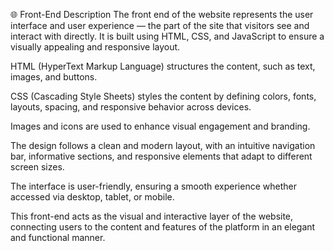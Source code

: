 🌐 Front-End Description
The front end of the website represents the user interface and user experience — the part of the site that visitors see and interact with directly. It is built using HTML, CSS, and JavaScript to ensure a visually appealing and responsive layout.

HTML (HyperText Markup Language) structures the content, such as text, images, and buttons.

CSS (Cascading Style Sheets) styles the content by defining colors, fonts, layouts, spacing, and responsive behavior across devices.

Images and icons are used to enhance visual engagement and branding.

The design follows a clean and modern layout, with an intuitive navigation bar, informative sections, and responsive elements that adapt to different screen sizes.

The interface is user-friendly, ensuring a smooth experience whether accessed via desktop, tablet, or mobile.

This front-end acts as the visual and interactive layer of the website, connecting users to the content and features of the platform in an elegant and functional manner.
